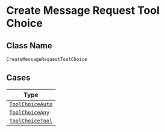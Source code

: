 
# Create Message Request Tool Choice

## Class Name

`CreateMessageRequestToolChoice`

## Cases

| Type |
|  --- |
| [`ToolChoiceAuto`](../../../doc/models/tool-choice-auto.md) |
| [`ToolChoiceAny`](../../../doc/models/tool-choice-any.md) |
| [`ToolChoiceTool`](../../../doc/models/tool-choice-tool.md) |

